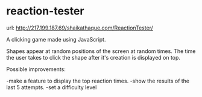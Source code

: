 # reaction-tester

url: http://217.199.187.69/shaikathaque.com/ReactionTester/

A clicking game made using JavaScript. 

Shapes appear at random positions of the screen at random times. The time the user takes to click the shape after it's creation is displayed on top.

Possible improvements:
 
-make a feature to display the top reaction times.
-show the results of the last 5 attempts.
-set a difficulty level
